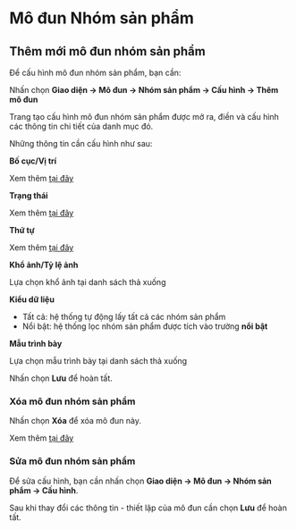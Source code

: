 # Mô đun Nhóm sản phẩm

## Thêm mới mô đun nhóm sản phẩm

Để cấu hình mô đun nhóm sản phẩm, bạn cần:

Nhấn chọn **Giao diện -> Mô đun -> Nhóm sản phẩm -> Cấu hình -> Thêm mô đun**

Trang tạo cấu hình mô đun nhóm sản phẩm được mở ra, điền và cấu hình các thông tin chi tiết của danh mục đó.

Những thông tin cần cấu hình như sau:

**Bố cục/Vị trí**

Xem thêm [tại đây](https://pisale.osd.vn/docs/common/logic#b%E1%BB%91-c%E1%BB%A5c-v%C3%A0-v%E1%BB%8B-tr%C3%AD)

**Trạng thái**

Xem thêm [tại đây](https://pisale.osd.vn/docs/common/logic#tr%E1%BA%A1ng-th%C3%A1i)

**Thứ tự**

Xem thêm [tại đây](https://pisale.osd.vn/docs/common/logic#th%E1%BB%A9-t%E1%BB%B1-s%E1%BA%AFp-x%E1%BA%BFp-l%C3%A0-s%E1%BB%91-ch%E1%BB%89-%C4%91%E1%BB%8Bnh)

**Khổ ảnh/Tỷ lệ ảnh**

Lựa chọn khổ ảnh tại danh sách thả xuống

**Kiểu dữ liệu**

- Tất cả: hệ thống tự động lấy tất cả các nhóm sản phẩm
- Nổi bật: hệ thống lọc nhóm sản phẩm được tích vào trường **nổi bật**

**Mẫu trình bày**

Lựa chọn mẫu trình bày tại danh sách thả xuống

Nhấn chọn **Lưu** để hoàn tất.

### Xóa mô đun nhóm sản phẩm

Nhấn chọn **Xóa** để xóa mô đun này.

Xem thêm [tại đây](https://pisale.osd.vn/docs/common/logic#x%C3%B3a-c%C3%A1c-m%E1%BB%A5c-c%C3%A1c-th%C3%A0nh-ph%E1%BA%A7n-th%C3%B4ng-tin)

### Sửa mô đun nhóm sản phẩm

Để sửa cấu hình, bạn cần nhấn chọn **Giao diện -> Mô đun -> Nhóm sản phẩm -> Cấu hình**.

Sau khi thay đổi các thông tin - thiết lập của mô đun cần chọn **Lưu** để hoàn tất.
